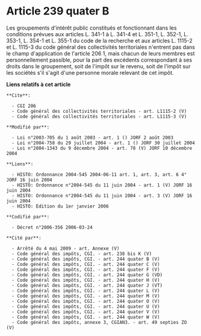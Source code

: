 # Article 239 quater B

Les groupements d'intérêt public constitués et fonctionnant dans les conditions prévues aux articles L. 341-1 à L. 341-4 et
L. 351-1, L. 352-1, L. 353-1, L. 354-1 et L. 355-1 du code de la recherche et aux articles L. 1115-2 et L. 1115-3 du code
général des collectivités territoriales  n'entrent pas dans le champ d'application de l'article 206 1, mais chacun de leurs
membres est personnellement passible, pour la part des excédents correspondant à ses droits dans le groupement, soit de
l'impôt sur le revenu, soit de l'impôt sur les sociétés s'il s'agit d'une personne morale relevant de cet impôt.

**Liens relatifs à cet article**

	**Cite**:

	  - CGI 206
	  - Code général des collectivités territoriales - art. L1115-2 (V)
	  - Code général des collectivités territoriales - art. L1115-3 (V)

	**Modifié par**:

	  - Loi n°2003-705 du 1 août 2003 - art. 1 () JORF 2 août 2003
	  - Loi n°2004-758 du 29 juillet 2004 - art. 1 () JORF 30 juillet 2004
	  - Loi n°2004-1343 du 9 décembre 2004 - art. 78 (V) JORF 10 décembre 2004

	**Liens**:

	  - HISTO: Ordonnance 2004-545 2004-06-11 art. 1, art. 3, art. 6 4° JORF 16 juin 2004
	  - HISTO: Ordonnance n°2004-545 du 11 juin 2004 - art. 1 (V) JORF 16 juin 2004
	  - HISTO: Ordonnance n°2004-545 du 11 juin 2004 - art. 3 (V) JORF 16 juin 2004
	  - HISTO: Edition du 1er janvier 2006

	**Codifié par**:

	  - Décret n°2006-356 2006-03-24

	**Cité par**:

	  - Arrêté du 4 mai 2009 - art. Annexe (V)
	  - Code général des impôts, CGI. - art. 238 bis K (V)
	  - Code général des impôts, CGI. - art. 244 quater B (V)
	  - Code général des impôts, CGI. - art. 244 quater C (V)
	  - Code général des impôts, CGI. - art. 244 quater F (V)
	  - Code général des impôts, CGI. - art. 244 quater G (VD)
	  - Code général des impôts, CGI. - art. 244 quater H (V)
	  - Code général des impôts, CGI. - art. 244 quater J (VT)
	  - Code général des impôts, CGI. - art. 244 quater L (V)
	  - Code général des impôts, CGI. - art. 244 quater M (V)
	  - Code général des impôts, CGI. - art. 244 quater O (V)
	  - Code général des impôts, CGI. - art. 244 quater U (V)
	  - Code général des impôts, CGI. - art. 244 quater V (V)
	  - Code général des impôts, CGI. - art. 244 quater W (V)
	  - Code général des impôts, annexe 3, CGIAN3. - art. 49 septies ZO (V)
